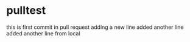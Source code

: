 # pulltest
this is first commit in pull request
adding a new line
added another line
added another line from local
